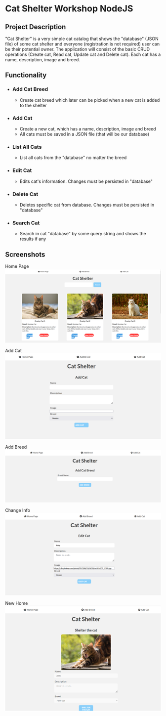 # Cat Shelter Workshop NodeJS

## Project Description

"Cat Shelter" is a very simple cat catalog that shows the "database" (JSON file) of some cat shelter and everyone (registration is not required) user can be their potential owner. The application will consist of the basic CRUD operations (Create cat, Read cat, Update cat and Delete cat). Each cat has a name, description, image and breed.

## Functionality

-   ### Add Cat Breed
    -   Create cat breed which later can be picked when a new cat is added to the shelter
-   ### Add Cat
    -   Create a new cat, which has a name, description, image and breed
    -   All cats must be saved in a JSON file (that will be our database)
-   ### List All Cats
    -   List all cats from the "database" no matter the breed
-   ### Edit Cat
    -   Edits cat's information. Changes must be persisted in "database"
-   ### Delete Cat
    -   Deletes specific cat from database. Changes must be persisted in "database"
-   ### Search Cat
    -   Search in cat "database" by some query string and shows the results if any

## Screenshots

Home Page
![home page](screenshots/homePNG.PNG)

Add Cat
![add cat](screenshots/addCat.PNG)

Add Breed
![add breed](screenshots/addBreed.PNG)

Change Info
![change info](screenshots/changeInfo.PNG)

New Home
![new home](screenshots/newHome.PNG)
